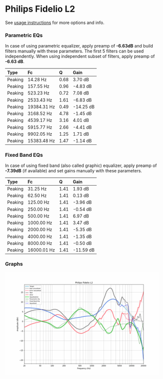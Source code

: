 # Philips Fidelio L2
See [usage instructions](https://github.com/jaakkopasanen/AutoEq#usage) for more options and info.

### Parametric EQs
In case of using parametric equalizer, apply preamp of **-6.63dB** and build filters manually
with these parameters. The first 5 filters can be used independently.
When using independent subset of filters, apply preamp of **-6.63 dB**.

| Type    | Fc          |    Q | Gain      |
|:--------|:------------|:-----|:----------|
| Peaking | 14.28 Hz    | 0.68 | 3.70 dB   |
| Peaking | 157.55 Hz   | 0.96 | -4.83 dB  |
| Peaking | 523.23 Hz   | 0.72 | 7.08 dB   |
| Peaking | 2533.43 Hz  | 1.61 | -6.83 dB  |
| Peaking | 19384.31 Hz | 0.49 | -14.25 dB |
| Peaking | 3168.52 Hz  | 4.78 | -1.45 dB  |
| Peaking | 4539.17 Hz  | 3.16 | 4.01 dB   |
| Peaking | 5915.77 Hz  | 2.66 | -4.41 dB  |
| Peaking | 9902.05 Hz  | 1.25 | 1.71 dB   |
| Peaking | 15383.48 Hz | 1.47 | -1.14 dB  |

### Fixed Band EQs
In case of using fixed band (also called graphic) equalizer, apply preamp of **-7.39dB**
(if available) and set gains manually with these parameters.

| Type    | Fc          |    Q | Gain      |
|:--------|:------------|:-----|:----------|
| Peaking | 31.25 Hz    | 1.41 | 1.93 dB   |
| Peaking | 62.50 Hz    | 1.41 | 0.13 dB   |
| Peaking | 125.00 Hz   | 1.41 | -3.96 dB  |
| Peaking | 250.00 Hz   | 1.41 | -0.54 dB  |
| Peaking | 500.00 Hz   | 1.41 | 6.97 dB   |
| Peaking | 1000.00 Hz  | 1.41 | 3.47 dB   |
| Peaking | 2000.00 Hz  | 1.41 | -5.35 dB  |
| Peaking | 4000.00 Hz  | 1.41 | -1.35 dB  |
| Peaking | 8000.00 Hz  | 1.41 | -0.50 dB  |
| Peaking | 16000.01 Hz | 1.41 | -11.59 dB |

### Graphs
![](./Philips%20Fidelio%20L2.png)